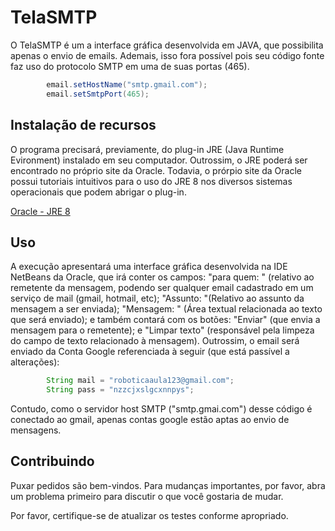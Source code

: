 # TelaSMTP
 
 O TelaSMTP é um a interface gráfica desenvolvida em JAVA, que possibilita apenas o envio de emails. Ademais, isso fora possível pois seu código fonte faz uso do  protocolo SMTP em uma de suas portas (465).
```Java
        email.setHostName("smtp.gmail.com");
        email.setSmtpPort(465);
``` 
## Instalação de recursos

 O programa precisará, previamente, do plug-in JRE (Java Runtime Evironment) instalado em seu computador. Outrossim, o JRE poderá ser encontrado no próprio site da Oracle. Todavia, o prórpio site da Oracle possui tutoriais intuitivos para o uso do JRE 8 nos diversos sistemas operacionais que podem abrigar o plug-in. 

[Oracle - JRE 8](https://www.oracle.com/technetwork/pt/java/javase/downloads/jre8-downloads-2133155.html)

## Uso

A execução apresentará uma interface gráfica desenvolvida na IDE NetBeans da Oracle, que irá conter os campos: "para quem: " (relativo ao remetente da mensagem, podendo ser qualquer email cadastrado em um serviço de mail (gmail, hotmail, etc); "Assunto: "(Relativo ao assunto da mensagem a ser enviada); "Mensagem: " (Área textual relacionada ao texto que será enviado); e também contará com os botões: "Enviar" (que envia a mensagem para o remetente); e "Limpar texto" (responsável pela limpeza do campo de texto relacionado à mensagem). Outrossim, o email será enviado da Conta Google referenciada à seguir (que está passível a alterações):
```Java
        String mail = "roboticaaula123@gmail.com";
        String pass = "nzzcjxslgcxnnpys";
 ```
 
 Contudo, como o servidor host SMTP ("smtp.gmai.com") desse código é conectado ao gmail, apenas contas google estão aptas ao envio de mensagens.

## Contribuindo 

Puxar pedidos são bem-vindos. Para mudanças importantes, por favor, abra um problema primeiro para discutir o que você gostaria de mudar.

Por favor, certifique-se de atualizar os testes conforme apropriado.



